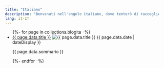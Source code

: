 ```yaml
---
title: "Italiano"
description: "Benvenuti nell'angolo italiano, dove tenterò di raccogliere le varie cosacce che ho scritto in giro per il web di cui vado un minimo orgoglioso."
lang: it-IT
---
```

<main class="tdbc-container">
  <div class="tdbc-section">
    <ul class="tdbc-column-container">
      {%- for page in collections.blogita -%}
      <li class="tdbc-card">
        <div class="tdbc-card__content">
          <a href="{{ page.url }}" class="tdbc-card__title">{{ page.data.title }}</a>
          <img :first-child src="{{ page.data.immagine}}" alt="{{ page.data.title }}"></img>
          <time>{{ page.data.date | dateDisplay }}</time>
          <p>{{ page.data.sommario }}</p>
        </div>
      </li>
      {%- endfor -%}
    </ul>
  </div>
</main>